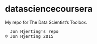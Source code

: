 # datasciencecoursera
My repo for The Data Scientist’s Toolbox.

<pre>
  Jon Hjerting's repo
&copy; Jon Hjerting 2015
</pre>
